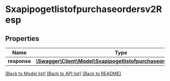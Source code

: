 # Sxapipogetlistofpurchaseordersv2Resp

## Properties
Name | Type | Description | Notes
------------ | ------------- | ------------- | -------------
**response** | [**\Swagger\Client\Model\Sxapipogetlistofpurchaseordersv2Response**](Sxapipogetlistofpurchaseordersv2Response.md) |  | [optional] 

[[Back to Model list]](../README.md#documentation-for-models) [[Back to API list]](../README.md#documentation-for-api-endpoints) [[Back to README]](../README.md)


